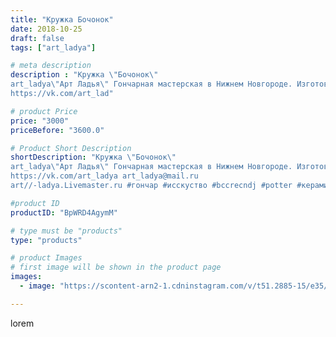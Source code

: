 ```yaml
---
title: "Кружка Бочонок"
date: 2018-10-25
draft: false
tags: ["art_ladya"]

# meta description
description : "Кружка \"Бочонок\" 
art_ladya\"Арт Ладья\" Гончарная мастерская в Нижнем Новгороде. Изготовление керамики и мастер//-классы по обучению. 
https://vk.com/art_lad"

# product Price
price: "3000"
priceBefore: "3600.0"

# Product Short Description
shortDescription: "Кружка \"Бочонок\" 
art_ladya\"Арт Ладья\" Гончарная мастерская в Нижнем Новгороде. Изготовление керамики и мастер//-классы по обучению. 
https://vk.com/art_ladya art_ladya@mail.ru 
art//-ladya.Livemaster.ru #гончар #исскуство #bccrecndj #potter #керамикадляинтерьера #керамикаручнаяработа #гончарнаямастерская #керамиканазаказ #handmade #посудаизглины #керамика #гончарнаяпосуда #эксклюзивнаякерамика #dishes #decor #ceramicar #mug #claygoods #tankard #earthenware #ceramic #design #кружка #magic #restaurant #ceramicart #магия #pint #clay #авторскаякерамика"

#product ID
productID: "BpWRD4AgymM"

# type must be "products"
type: "products"

# product Images
# first image will be shown in the product page
images:
  - image: "https://scontent-arn2-1.cdninstagram.com/v/t51.2885-15/e35/44378274_307458123406291_493002914915214634_n.jpg?se=7&tp=1&_nc_ht=scontent-arn2-1.cdninstagram.com&_nc_cat=107&_nc_ohc=we67GnZIg-8AX9ve_gO&ccb=7-4&oh=e63ee671ae168bdc6315a167784ed143&oe=608369E0&_nc_sid=86f79a&ig_cache_key=MTg5Nzc3OTMyNjA3MDQ5OTcyNA%3D%3D.2-ccb7-4"

---
```

lorem
